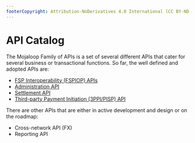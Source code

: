 ```yaml
---
footerCopyright: Attribution-NoDerivatives 4.0 International (CC BY-ND 4.0) | Ericsson, Huawei, Mahindra-Comviva, Telepin, and the Bill & Melinda Gates Foundation
---
```


# API Catalog

The Mojaloop Family of APIs is a set of several different APIs that cater for several business or transactional functions. So far, the well defined and adopted APIs are:

- [FSP Interoperability (FSPIOP) APIs](./fspiop/)
- [Administration API](./administration/)
- [Settlement API](./settlement/)
- [Third-party Payment Initiation (3PPI/PISP) API](./thirdparty/)

There are other APIs that are either in active development and design or on the roadmap:

- Cross-network API (FX)
- Reporting API
